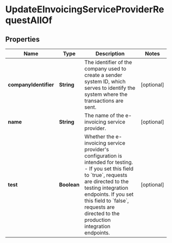 

# UpdateEInvoicingServiceProviderRequestAllOf


## Properties

| Name | Type | Description | Notes |
|------------ | ------------- | ------------- | -------------|
|**companyIdentifier** | **String** | The identifier of the company used to create a sender system ID, which serves to identify the system where the transactions are sent.  |  [optional] |
|**name** | **String** | The name of the e-invoicing service provider.  |  [optional] |
|**test** | **Boolean** | Whether the e-invoicing service provider&#39;s configuration is intended for testing.   - If you set this field to &#x60;true&#x60;, requests are directed to the testing integration endpoints. If you set this field to &#x60;false&#x60;, requests are directed to the production integration endpoints.  |  [optional] |



